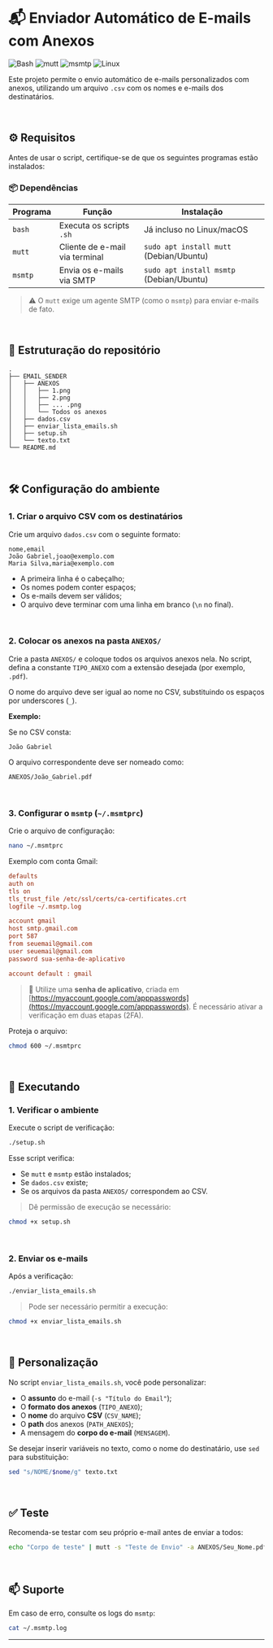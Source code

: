 # 📬 Enviador Automático de E-mails com Anexos

![Bash](https://img.shields.io/badge/Bash-Shell%20Script-darkgreen?logo=gnu-bash&logoColor=white)
![mutt](https://img.shields.io/badge/mutt-Terminal%20Mail%20Client-blue?logo=maildotru&logoColor=white)
![msmtp](https://img.shields.io/badge/msmtp-SMTP%20Agent-brightgreen?logo=simpleicons&logoColor=white)
![Linux](https://img.shields.io/badge/Linux-Ubuntu%2FDebian-orange?logo=linux&logoColor=white)

Este projeto permite o envio automático de e-mails personalizados com anexos, utilizando um arquivo `.csv` com os nomes e e-mails dos destinatários.

<br>

## ⚙️ Requisitos

Antes de usar o script, certifique-se de que os seguintes programas estão instalados:

### 📦 Dependências

| Programa     | Função                                 | Instalação                                           |
|--------------|----------------------------------------|------------------------------------------------------|
| `bash`       | Executa os scripts `.sh`               | Já incluso no Linux/macOS                            |
| `mutt`       | Cliente de e-mail via terminal         | `sudo apt install mutt` (Debian/Ubuntu)              |
| `msmtp`      | Envia os e-mails via SMTP              | `sudo apt install msmtp` (Debian/Ubuntu)             |

> ⚠️ O `mutt` exige um agente SMTP (como o `msmtp`) para enviar e-mails de fato.

<br>

## 🧩 Estruturação do repositório

```
.
├── EMAIL_SENDER
│   ├── ANEXOS
│   │   ├── 1.png
│   │   ├── 2.png
│   │   ├── ... .png
│   │   └── Todos os anexos
│   ├── dados.csv
│   ├── enviar_lista_emails.sh
│   ├── setup.sh
│   └── texto.txt
└── README.md
```

<br>

## 🛠️ Configuração do ambiente

### 1. Criar o arquivo CSV com os destinatários

Crie um arquivo `dados.csv` com o seguinte formato:

```csv
nome,email
João Gabriel,joao@exemplo.com
Maria Silva,maria@exemplo.com
```

- A primeira linha é o cabeçalho;
- Os nomes podem conter espaços;
- Os e-mails devem ser válidos;
- O arquivo deve terminar com uma linha em branco (`\n` no final).

<br>

### 2. Colocar os anexos na pasta `ANEXOS/`

Crie a pasta `ANEXOS/` e coloque todos os arquivos anexos nela. No script, defina a constante `TIPO_ANEXO` com a extensão desejada (por exemplo, `.pdf`).

O nome do arquivo deve ser igual ao nome no CSV, substituindo os espaços por underscores (`_`).

**Exemplo:**

Se no CSV consta:

```
João Gabriel
```

O arquivo correspondente deve ser nomeado como:

```
ANEXOS/João_Gabriel.pdf
```

<br>

### 3. Configurar o `msmtp` (`~/.msmtprc`)

Crie o arquivo de configuração:

```bash
nano ~/.msmtprc
```

Exemplo com conta Gmail:

```ini
defaults
auth on
tls on
tls_trust_file /etc/ssl/certs/ca-certificates.crt
logfile ~/.msmtp.log

account gmail
host smtp.gmail.com
port 587
from seuemail@gmail.com
user seuemail@gmail.com
password sua-senha-de-aplicativo

account default : gmail
```

> 🔐 Utilize uma **senha de aplicativo**, criada em [https://myaccount.google.com/apppasswords](https://myaccount.google.com/apppasswords). É necessário ativar a verificação em duas etapas (2FA).

Proteja o arquivo:

```bash
chmod 600 ~/.msmtprc
```

<br>

## 🚀 Executando

### 1. Verificar o ambiente

Execute o script de verificação:

```bash
./setup.sh
```

Esse script verifica:
- Se `mutt` e `msmtp` estão instalados;
- Se `dados.csv` existe;
- Se os arquivos da pasta `ANEXOS/` correspondem ao CSV.

> Dê permissão de execução se necessário:

```bash
chmod +x setup.sh
```

<br>

### 2. Enviar os e-mails

Após a verificação:

```bash
./enviar_lista_emails.sh
```

> Pode ser necessário permitir a execução:

```bash
chmod +x enviar_lista_emails.sh
```

<br>

## 💬 Personalização

No script `enviar_lista_emails.sh`, você pode personalizar:

- O **assunto** do e-mail (`-s "Título do Email"`);
- O **formato dos anexos** (`TIPO_ANEXO`);
- O **nome** do arquivo **CSV** (`CSV_NAME`);
- O **path** dos anexos (`PATH_ANEXOS`);
- A mensagem do **corpo do e-mail** (`MENSAGEM`).

Se desejar inserir variáveis no texto, como o nome do destinatário, use `sed` para substituição:

```bash
sed "s/NOME/$nome/g" texto.txt
```

<br>

## ✅ Teste

Recomenda-se testar com seu próprio e-mail antes de enviar a todos:

```bash
echo "Corpo de teste" | mutt -s "Teste de Envio" -a ANEXOS/Seu_Nome.pdf -- voce@seuemail.com
```

<br>

## 📫 Suporte

Em caso de erro, consulte os logs do `msmtp`:

```bash
cat ~/.msmtp.log
```

---